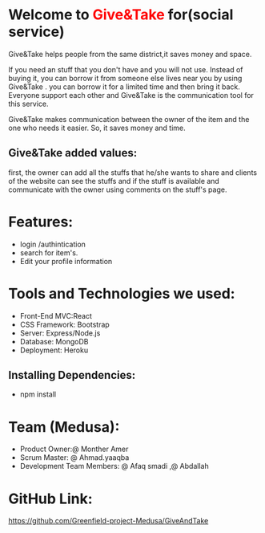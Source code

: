 # Welcome to <span style="color:red"> Give&Take </span> for(social service)

 Give&Take helps people from the same district,it saves money and space.

If you need an stuff that you don't have and you will not use. Instead of buying it, you can borrow it from someone else lives near you by using Give&Take .
you can borrow it for a limited time and then bring it back.
Everyone support each other and Give&Take is the communication tool for this service. 

Give&Take makes communication between the owner of the item and the one who needs it easier. So, it saves money and time.

## Give&Take added values: 
first, the owner can add all the stuffs that he/she wants to share and clients of the website can see the stuffs and if the stuff is available and communicate with the owner using comments on the stuff's page.

# Features:
- login /authintication 
- search for item's.
- Edit your profile information 

# Tools and Technologies we used:
- Front-End MVC:React
- CSS Framework: Bootstrap
- Server: Express/Node.js
- Database: MongoDB
- Deployment: Heroku

##  Installing Dependencies:
- npm install

# Team (Medusa):
- Product Owner:@ Monther Amer
- Scrum Master: @ Ahmad.yaaqba
- Development Team Members: @ Afaq smadi  ,@ Abdallah 

# GitHub Link:
https://github.com/Greenfield-project-Medusa/GiveAndTake
